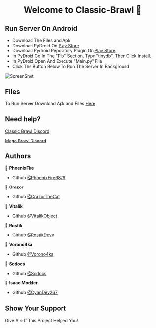 <h1 align="center">Welcome to Classic-Brawl 👋</h1>

## Run Server On Android

- Download The Files and Apk
- Download PyDroid On [Play Store](https://play.google.com/store/apps/details?id=ru.iiec.pydroid3)
- Download Pydroid Repository Plugin On [Play Store](https://play.google.com/store/apps/details?id=ru.iiec.pydroid3.quickinstallrepo)
- In PyDroid Go In The "Pip" Section, Type "tinydb", Then Click Install.
- In PyDroid Open And Execute "Main.py" File
- Click The Button Below To Run The Server In Background

![ScreenShot](https://cdn.discordapp.com/attachments/849979572911996939/849983377540907018/68747470733a2f2f63646e2e646973636f72646170702e636f6d2f6174746163686d656e74732f3834363238313737353439.jpeg)

## Files

To Run Server Download Apk and Files [Here](https://mega.nz/file/4DphWIBD#AqgVpBogfEl48GHAGQA55dDSWSmqDZMCAp8lcdTV058)

## Need help?

[Classic Brawl Discord](https://discord.gg/ecb5fQkKyk)

[Mega Brawl Discord](https://discord.gg/PbGZjvsq2C)

## Authors

👤 **PhoenixFire**

* Github [@PhoenixFire6879](https://github.com/PhoenixFire6879)

👤 **Crazor**

* Github [@CrazorTheCat](https://github.com/CrazorTheCat)

👤 **Vitalik**

* Github [@VitalikObject](https://github.com/VitalikObject)

👤 **Rostik**

* Github [@RostikDevv](https://github.com/RostikDevv) 

👤 **Vorono4ka**
 
 * Github [@Vorono4ka](https://github.com/Vorono4ka)

👤 **Scdocs**
 
 * Github [@Scdocs](https://github.com/RostikDevv/scdocs)

👤 **Isaac Modder**

 * Github [@CyanDev267](https://github.com/CyanDev267/)

## Show Your Support

Give A ⭐️ If This Project Helped You!
